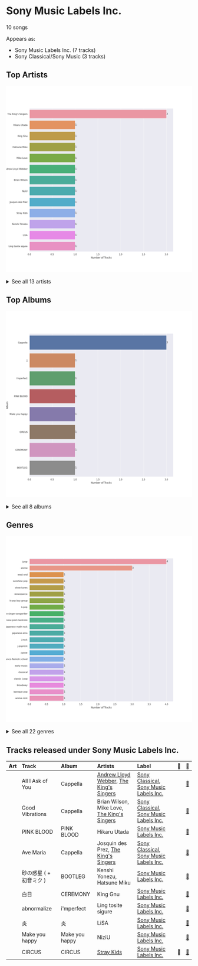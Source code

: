 # Sony Music Labels Inc.

10 songs

Appears as:
- Sony Music Labels Inc. (7 tracks)
- Sony Classical/Sony Music (3 tracks)

## Top Artists

![Bar chart of top 13 artists](../images/labels/sony_music_labels_inc_/artists.png)


<details>
<summary>See all 13 artists</summary>

|   Number of Tracks | Art                                                                                              | Artist                                                   | 🔗                                                           |
|-------------------:|:-------------------------------------------------------------------------------------------------|:---------------------------------------------------------|:------------------------------------------------------------|
|                  3 | <img src="https://i.scdn.co/image/ab6761610000e5ebe4536d632bb182e3f82baaaf" alt="" width="50" /> | [The King's Singers](../artists/the_king_s_singers.md)   | [🔗](https://open.spotify.com/artist/5lR7yDVN4z9kahOiUSlMhe) |
|                  1 | <img src="https://i.scdn.co/image/ab6761610000e5eb977f248283f291ce1789a7bb" alt="" width="50" /> | Hikaru Utada                                             | [🔗](https://open.spotify.com/artist/7lbSsjYACZHn1MSDXPxNF2) |
|                  1 | <img src="https://i.scdn.co/image/ab6761610000e5eb7f34daf0448f63f37f9dc35d" alt="" width="50" /> | King Gnu                                                 | [🔗](https://open.spotify.com/artist/6wxfx1yhyqjCPYwwxJktR2) |
|                  1 | <img src="https://i.scdn.co/image/ab6761610000e5ebba025c8f62612b2ca6bfa375" alt="" width="50" /> | Hatsune Miku                                             | [🔗](https://open.spotify.com/artist/6pNgnvzBa6Bthsv8SrZJYl) |
|                  1 | <img src="https://i.scdn.co/image/ab67616d0000b27327167af8c348634b70c8a6d4" alt="" width="50" /> | Mike Love                                                | [🔗](https://open.spotify.com/artist/5gr5OoQ4aQdJ3CqOr9v7Bt) |
|                  1 | <img src="https://i.scdn.co/image/ab6761610000e5eb5a6fd8ebc62d68a372d51516" alt="" width="50" /> | [Andrew Lloyd Webber](../artists/andrew_lloyd_webber.md) | [🔗](https://open.spotify.com/artist/4aP1lp10BRYZO658B2NwkG) |
|                  1 | <img src="https://i.scdn.co/image/a832eaa4d4ff006a419610c2c5d37140efa00225" alt="" width="50" /> | Brian Wilson                                             | [🔗](https://open.spotify.com/artist/4Q82S0VzF8qlCb4PnSDurj) |
|                  1 | <img src="https://i.scdn.co/image/ab6761610000e5eb2cdb0321633282ffca27441b" alt="" width="50" /> | NiziU                                                    | [🔗](https://open.spotify.com/artist/3z8diLlUCkN1j9N9ZdnfBJ) |
|                  1 | <img src="https://i.scdn.co/image/a1cac87495158db597c9faa75279cc3e30067c83" alt="" width="50" /> | Josquin des Prez                                         | [🔗](https://open.spotify.com/artist/31f23hmZawdqgp0sECAzE8) |
|                  1 | <img src="https://i.scdn.co/image/ab6761610000e5ebc855bded4ab1bd99ef62214a" alt="" width="50" /> | [Stray Kids](../artists/stray_kids.md)                   | [🔗](https://open.spotify.com/artist/2dIgFjalVxs4ThymZ67YCE) |
|                  1 | <img src="https://i.scdn.co/image/ab6761610000e5eb486e89dfcbba35327a1ba9b9" alt="" width="50" /> | Kenshi Yonezu                                            | [🔗](https://open.spotify.com/artist/1snhtMLeb2DYoMOcVbb8iB) |
|                  1 | <img src="https://i.scdn.co/image/ab6761610000e5ebd30f119ef77a0252e17207cf" alt="" width="50" /> | LiSA                                                     | [🔗](https://open.spotify.com/artist/0blbVefuxOGltDBa00dspv) |
|                  1 | <img src="https://i.scdn.co/image/ab6761610000e5eb83fb533deff1773f1c4a2fbd" alt="" width="50" /> | Ling tosite sigure                                       | [🔗](https://open.spotify.com/artist/00DuPiLri3mNomvvM3nZvU) |

</details>


## Top Albums

![Bar chart of top 8 albums](../images/labels/sony_music_labels_inc_/albums.png)


<details>
<summary>See all 8 albums</summary>

|   Number of Tracks | Art                                                                                              | Album          | 🔗                                                          |
|-------------------:|:-------------------------------------------------------------------------------------------------|:---------------|:-----------------------------------------------------------|
|                  3 | <img src="https://i.scdn.co/image/ab67616d0000b2731b1e0c91400cbd009b42fb9e" alt="" width="50" /> | Cappella       | [🔗](https://open.spotify.com/album/3n6JxpdWnHkazMCQxKK5qI) |
|                  1 | <img src="https://i.scdn.co/image/ab67616d0000b273e0dc47dd1584c66ad4492094" alt="" width="50" /> | 炎              | [🔗](https://open.spotify.com/album/1KmL1EZ0Pg9Vj3rPYMDqHY) |
|                  1 | <img src="https://i.scdn.co/image/ab67616d0000b2739792873842bcfa921ffceebf" alt="" width="50" /> | i'mperfect     | [🔗](https://open.spotify.com/album/04ygc7Z2gcGtt7m8pnVUwf) |
|                  1 | <img src="https://i.scdn.co/image/ab67616d0000b27359c2f8304319dcd03eb4ead7" alt="" width="50" /> | PINK BLOOD     | [🔗](https://open.spotify.com/album/4eQs3mcSejRAVTWmaYXNYl) |
|                  1 | <img src="https://i.scdn.co/image/ab67616d0000b273fe52879ebfec0050a2aa89ff" alt="" width="50" /> | Make you happy | [🔗](https://open.spotify.com/album/1wIIu2i7A56TlMD99CVNQD) |
|                  1 | <img src="https://i.scdn.co/image/ab67616d0000b273d784afd710070b5fe22b99bf" alt="" width="50" /> | CIRCUS         | [🔗](https://open.spotify.com/album/4IQHY28D4aHus9lGDlSdPp) |
|                  1 | <img src="https://i.scdn.co/image/ab67616d0000b273a2272c8966971b7b04066241" alt="" width="50" /> | CEREMONY       | [🔗](https://open.spotify.com/album/1IYJeRjWNruxAKls5cBtqm) |
|                  1 | <img src="https://i.scdn.co/image/ab67616d0000b273f038f68827e437530b3a80a8" alt="" width="50" /> | BOOTLEG        | [🔗](https://open.spotify.com/album/1mvoieMR8Dwiy7S052ihoC) |

</details>


## Genres

![Bar chart of top 22 genres](../images/labels/sony_music_labels_inc_/genres.png)


<details>
<summary>See all 22 genres</summary>

|   Number of Tracks | Genre                                           |
|-------------------:|:------------------------------------------------|
|                  4 | j-pop                                           |
|                  3 | anime                                           |
|                  1 | west end                                        |
|                  1 | sunshine pop                                    |
|                  1 | [show tunes](../genres/show_tunes.md)           |
|                  1 | renaissance                                     |
|                  1 | [k-pop boy group](../genres/k_pop_boy_group.md) |
|                  1 | [k-pop](../genres/k_pop.md)                     |
|                  1 | japanese singer-songwriter                      |
|                  1 | japanese post-hardcore                          |
|                  1 | japanese math rock                              |
|                  1 | japanese emo                                    |
|                  1 | j-rock                                          |
|                  1 | j-poprock                                       |
|                  1 | j-pixie                                         |
|                  1 | franco-flemish school                           |
|                  1 | [early music](../genres/early_music.md)         |
|                  1 | [classical](../genres/classical.md)             |
|                  1 | classic j-pop                                   |
|                  1 | [broadway](../genres/broadway.md)               |
|                  1 | baroque pop                                     |
|                  1 | anime rock                                      |

</details>


## Tracks released under Sony Music Labels Inc.

| Art                                                                                              | Track            | Album          | Artists                                                                                                          | Label                                                                                    | 💚   | 🔗                                                          |
|:-------------------------------------------------------------------------------------------------|:-----------------|:---------------|:-----------------------------------------------------------------------------------------------------------------|:-----------------------------------------------------------------------------------------|:----|:-----------------------------------------------------------|
| <img src="https://i.scdn.co/image/ab67616d0000b2731b1e0c91400cbd009b42fb9e" alt="" width="50" /> | All I Ask of You | Cappella       | [Andrew Lloyd Webber](../artists/andrew_lloyd_webber.md), [The King's Singers](../artists/the_king_s_singers.md) | [Sony Classical](sony_classical.md), [Sony Music Labels Inc.](sony_music_labels_inc_.md) |     | [🔗](https://open.spotify.com/track/5JTRLqApDZKaIwcopt1d9p) |
| <img src="https://i.scdn.co/image/ab67616d0000b2731b1e0c91400cbd009b42fb9e" alt="" width="50" /> | Good Vibrations  | Cappella       | Brian Wilson, Mike Love, [The King's Singers](../artists/the_king_s_singers.md)                                  | [Sony Classical](sony_classical.md), [Sony Music Labels Inc.](sony_music_labels_inc_.md) |     | [🔗](https://open.spotify.com/track/14LgsPIZ7xKsfkM50VjxuA) |
| <img src="https://i.scdn.co/image/ab67616d0000b27359c2f8304319dcd03eb4ead7" alt="" width="50" /> | PINK BLOOD       | PINK BLOOD     | Hikaru Utada                                                                                                     | [Sony Music Labels Inc.](sony_music_labels_inc_.md)                                      |     | [🔗](https://open.spotify.com/track/39lq5gU4lPc0rYVaRo0stH) |
| <img src="https://i.scdn.co/image/ab67616d0000b2731b1e0c91400cbd009b42fb9e" alt="" width="50" /> | Ave Maria        | Cappella       | Josquin des Prez, [The King's Singers](../artists/the_king_s_singers.md)                                         | [Sony Classical](sony_classical.md), [Sony Music Labels Inc.](sony_music_labels_inc_.md) |     | [🔗](https://open.spotify.com/track/6xBGuah2AMT6y5S0HlztUU) |
| <img src="https://i.scdn.co/image/ab67616d0000b273f038f68827e437530b3a80a8" alt="" width="50" /> | 砂の惑星 ( + 初音ミク )  | BOOTLEG        | Kenshi Yonezu, Hatsune Miku                                                                                      | [Sony Music Labels Inc.](sony_music_labels_inc_.md)                                      |     | [🔗](https://open.spotify.com/track/3aYz5EBaRTWLpsfyUIsQyX) |
| <img src="https://i.scdn.co/image/ab67616d0000b273a2272c8966971b7b04066241" alt="" width="50" /> | 白日               | CEREMONY       | King Gnu                                                                                                         | [Sony Music Labels Inc.](sony_music_labels_inc_.md)                                      |     | [🔗](https://open.spotify.com/track/172fMG26G2OoEzzg0wn26r) |
| <img src="https://i.scdn.co/image/ab67616d0000b2739792873842bcfa921ffceebf" alt="" width="50" /> | abnormalize      | i'mperfect     | Ling tosite sigure                                                                                               | [Sony Music Labels Inc.](sony_music_labels_inc_.md)                                      |     | [🔗](https://open.spotify.com/track/00nmZvZRyzQiYe2tAcDDUb) |
| <img src="https://i.scdn.co/image/ab67616d0000b273e0dc47dd1584c66ad4492094" alt="" width="50" /> | 炎                | 炎              | LiSA                                                                                                             | [Sony Music Labels Inc.](sony_music_labels_inc_.md)                                      |     | [🔗](https://open.spotify.com/track/0cSkn2l67csUljEy0EEBPn) |
| <img src="https://i.scdn.co/image/ab67616d0000b273fe52879ebfec0050a2aa89ff" alt="" width="50" /> | Make you happy   | Make you happy | NiziU                                                                                                            | [Sony Music Labels Inc.](sony_music_labels_inc_.md)                                      |     | [🔗](https://open.spotify.com/track/1LnJVIG1BaHTRznuOgR0yc) |
| <img src="https://i.scdn.co/image/ab67616d0000b273d784afd710070b5fe22b99bf" alt="" width="50" /> | CIRCUS           | CIRCUS         | [Stray Kids](../artists/stray_kids.md)                                                                           | [Sony Music Labels Inc.](sony_music_labels_inc_.md)                                      | 💚   | [🔗](https://open.spotify.com/track/2uw2ftfyS4yJLWiTtbxasE) |
